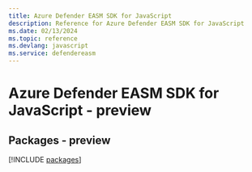 ```yaml
---
title: Azure Defender EASM SDK for JavaScript
description: Reference for Azure Defender EASM SDK for JavaScript
ms.date: 02/13/2024
ms.topic: reference
ms.devlang: javascript
ms.service: defendereasm
---
```

# Azure Defender EASM SDK for JavaScript - preview
## Packages - preview
[!INCLUDE [packages](defender-easm-index.md)]